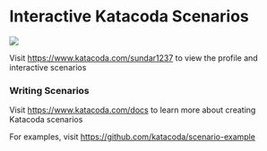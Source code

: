 # Interactive Katacoda Scenarios

[![](http://shields.katacoda.com/katacoda/sundar1237/count.svg)](https://www.katacoda.com/sundar1237 "Get your profile on Katacoda.com")

Visit https://www.katacoda.com/sundar1237 to view the profile and interactive scenarios

### Writing Scenarios
Visit https://www.katacoda.com/docs to learn more about creating Katacoda scenarios

For examples, visit https://github.com/katacoda/scenario-example
